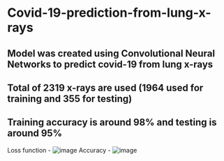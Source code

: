 # Covid-19-prediction-from-lung-x-rays
## Model was created using Convolutional Neural Networks to predict covid-19 from lung x-rays
## Total of 2319 x-rays are used (1964 used for training and 355 for testing)
## Training accuracy is around 98% and testing is around 95%
Loss function - ![image](https://user-images.githubusercontent.com/72402781/201536408-cef631aa-3f55-4082-8d0e-23a5d7298373.png)
Accuracy - ![image](https://user-images.githubusercontent.com/72402781/201536413-950c26c6-9eda-4a8a-8306-789831531764.png)

